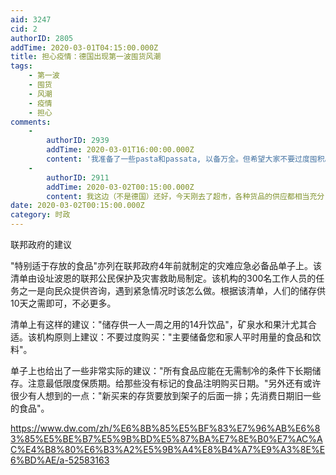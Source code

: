 ```yaml
---
aid: 3247
cid: 2
authorID: 2805
addTime: 2020-03-01T04:15:00.000Z
title: 担心疫情：德国出现第一波囤货风潮
tags:
    - 第一波
    - 囤货
    - 风潮
    - 疫情
    - 担心
comments:
    -
        authorID: 2939
        addTime: 2020-03-01T16:00:00.000Z
        content: '我准备了一些pasta和passata, 以备万全。但希望大家不要过度囤积。'
    -
        authorID: 2911
        addTime: 2020-03-02T00:15:00.000Z
        content: 我这边（不是德国）还好，今天刚去了超市，各种货品的供应都相当充分，也没有人抢购，倒是华人微信群里一惊一乍的。
date: 2020-03-02T00:15:00.000Z
category: 时政
---
```


联邦政府的建议

"特别适于存放的食品"亦列在联邦政府4年前就制定的灾难应急必备品单子上。该清单由设址波恩的联邦公民保护及灾害救助局制定。该机构的300名工作人员的任务之一是向民众提供咨询，遇到紧急情况时该怎么做。根据该清单，人们的储存供10天之需即可，不必更多。

清单上有这样的建议："储存供一人一周之用的14升饮品"，矿泉水和果汁尤其合适。该机构原则上建议：不要过度购买："主要储备您和家人平时用量的食品和饮料"。

单子上也给出了一些非常实际的建议："所有食品应能在无需制冷的条件下长期储存。注意最低限度保质期。给那些没有标记的食品注明购买日期。"另外还有或许很少有人想到的一点："新买来的存货要放到架子的后面一排；先消费日期旧一些的食品"。

https://www.dw.com/zh/%E6%8B%85%E5%BF%83%E7%96%AB%E6%83%85%E5%BE%B7%E5%9B%BD%E5%87%BA%E7%8E%B0%E7%AC%AC%E4%B8%80%E6%B3%A2%E5%9B%A4%E8%B4%A7%E9%A3%8E%E6%BD%AE/a-52583163
